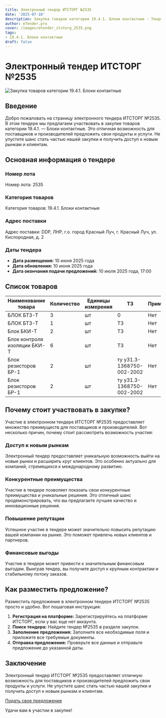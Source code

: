 ```yaml
---
title: Электронный тендер ИТСТОРГ №2535
date: '2025-07-10'
description: Закупка товаров категории 19.4.1. Блоки контактные - Тендер №2535
author: eTender.pro
cover: /images/etender_itstorg_2535.png
tags:
- 19.4.1. Блоки контактные
draft: false
---
```

# Электронный тендер ИТСТОРГ №2535

![Закупка товаров категории 19.4.1. Блоки контактные](/images/etender_itstorg_2535.png)

## Введение

Добро пожаловать на страницу электронного тендера ИТСТОРГ №2535. В этом тендере мы предлагаем участвовать в закупке товаров категории 19.4.1. — Блоки контактные. Это отличная возможность для поставщиков и производителей предложить свои продукты и услуги. Не упустите шанс стать частью нашей закупки и получить доступ к новым рынкам и клиентам.

## Основная информация о тендере

### Номер лота

Номер лота: 2535

### Категория товаров

Категория товаров: 19.4.1. Блоки контактные

### Адрес поставки

Адрес поставки: DDP, ЛНР, г.о. город Красный Луч, г. Красный Луч, ул. Кислородная, д. 2

### Даты тендера

- **Дата размещения:** 10 июня 2025 года
- **Дата обновления:** 10 июня 2025 года
- **Дата окончания подачи предложений:** 10 июля 2025 года, 17:00

## Список товаров

| Наименование товара | Количество | Единицы измерения | ТЗ | Примечания |
|----------------------|------------|------------------|----|------------|
| БЛОК БТЗ-Т          | 3          | шт               | 0  | Нет        |
| БЛОК БТЗ-Т          | 1          | шт               | ТЗ | Нет        |
| Блок БКИ-Т           | 2          | шт               | ТЗ | Нет        |
| Блок контроля изоляции БКИ-Т | 6 | шт               | ТЗ | Нет        |
| Блок резисторов БР-1 | 2          | шт               | ту у31.3-1368750-002-2002 | Нет        |
| Блок резисторов БР-1 | 2          | шт               | ту у31.3-1368750-002-2002 | Нет        |

## Почему стоит участвовать в закупке?

Участие в электронном тендере ИТСТОРГ №2535 предоставляет множество преимуществ для поставщиков и производителей. Вот несколько причин, почему стоит рассмотреть возможность участия:

### Доступ к новым рынкам

Электронный тендер предоставляет уникальную возможность выйти на новые рынки и расширить круг клиентов. Это особенно актуально для компаний, стремящихся к международному развитию.

### Конкурентные преимущества

Участие в тендере позволяет показать свои конкурентные преимущества и уникальные решения. Это отличный шанс продемонстрировать, что вы предлагаете лучшее качество и инновационные решения.

### Повышение репутации

Успешное участие в тендере может значительно повысить репутацию вашей компании на рынке. Это поможет привлечь новых клиентов и партнеров.

### Финансовые выгоды

Участие в тендере может привести к значительным финансовым выгодам. Выиграв тендер, вы получите доступ к крупным контрактам и стабильному потоку заказов.

## Как разместить предложение?

Разместить предложение в электронном тендере ИТСТОРГ №2535 просто и удобно. Вот пошаговая инструкция:

1. **Регистрация на платформе:** Зарегистрируйтесь на платформе ИТСТОРГ, если у вас еще нет аккаунта.
2. **Поиск тендера:** Найдите тендер №2535 в разделе закупок.
3. **Заполнение предложения:** Заполните все необходимые поля и приложите все требуемые документы.
4. **Отправка предложения:** Проверьте все данные и отправьте предложение до указанной даты.

## Заключение

Электронный тендер ИТСТОРГ №2535 предоставляет отличную возможность для поставщиков и производителей предложить свои продукты и услуги. Не упустите шанс стать частью нашей закупки и получить доступ к новым рынкам и клиентам.

[Подать свое предложение](https://itstorg.ru/tender-2535?utm_source=etender)

Удачи вам в участии в закупке!